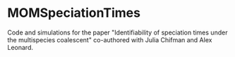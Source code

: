 # MOMSpeciationTimes

Code and simulations for the paper "Identifiability of speciation times under the multispecies coalescent" co-authored with Julia Chifman and Alex Leonard.
